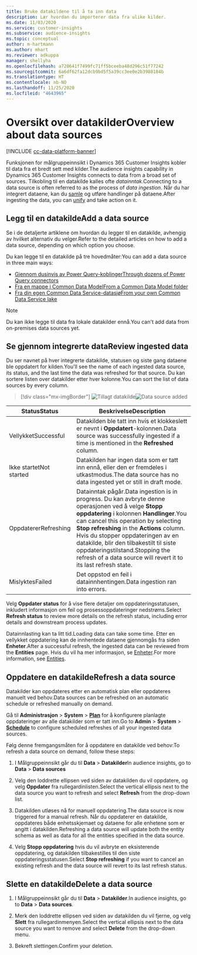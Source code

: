 ```yaml
---
title: Bruke datakildene til å ta inn data
description: Lær hvordan du importerer data fra ulike kilder.
ms.date: 11/03/2020
ms.service: customer-insights
ms.subservice: audience-insights
ms.topic: conceptual
author: m-hartmann
ms.author: mhart
ms.reviewer: adkuppa
manager: shellyha
ms.openlocfilehash: a720641f7499fc71ff5bceeba48d296c51f77242
ms.sourcegitcommit: 6a6df62fa12dcb9bd5f5a39cc3ee0e2b3988184b
ms.translationtype: HT
ms.contentlocale: nb-NO
ms.lasthandoff: 11/25/2020
ms.locfileid: "4643965"
---
```

# <a name="overview-about-data-sources"></a><span data-ttu-id="ba51e-103">Oversikt over datakilder</span><span class="sxs-lookup"><span data-stu-id="ba51e-103">Overview about data sources</span></span>

[!INCLUDE [cc-data-platform-banner](../includes/cc-data-platform-banner.md)]

<span data-ttu-id="ba51e-104">Funksjonen for målgruppeinnsikt i Dynamics 365 Customer Insights kobler til data fra et bredt sett med kilder.</span><span class="sxs-lookup"><span data-stu-id="ba51e-104">The audience insights capability in Dynamics 365 Customer Insights connects to data from a broad set of sources.</span></span> <span data-ttu-id="ba51e-105">Tilkobling til en datakilde kalles ofte *datainntak*.</span><span class="sxs-lookup"><span data-stu-id="ba51e-105">Connecting to a data source is often referred to as the process of *data ingestion*.</span></span> <span data-ttu-id="ba51e-106">Når du har integrert dataene, kan du [samle](data-unification.md) og utføre handlinger på dataene.</span><span class="sxs-lookup"><span data-stu-id="ba51e-106">After ingesting the data, you can [unify](data-unification.md) and take action on it.</span></span>

## <a name="add-a-data-source"></a><span data-ttu-id="ba51e-107">Legg til en datakilde</span><span class="sxs-lookup"><span data-stu-id="ba51e-107">Add a data source</span></span>

<span data-ttu-id="ba51e-108">Se i de detaljerte artiklene om hvordan du legger til en datakilde, avhengig av hvilket alternativ du velger.</span><span class="sxs-lookup"><span data-stu-id="ba51e-108">Refer to the detailed articles on how to add a data source, depending on which option you choose.</span></span>

<span data-ttu-id="ba51e-109">Du kan legge til en datakilde på tre hovedmåter:</span><span class="sxs-lookup"><span data-stu-id="ba51e-109">You can add a data source in three main ways:</span></span>

- [<span data-ttu-id="ba51e-110">Gjennom dusinvis av Power Query-koblinger</span><span class="sxs-lookup"><span data-stu-id="ba51e-110">Through dozens of Power Query connectors</span></span>](connect-power-query.md)
- [<span data-ttu-id="ba51e-111">Fra en mappe i Common Data Model</span><span class="sxs-lookup"><span data-stu-id="ba51e-111">From a Common Data Model folder</span></span>](connect-common-data-model.md)
- [<span data-ttu-id="ba51e-112">Fra din egen Common Data Service-datasjø</span><span class="sxs-lookup"><span data-stu-id="ba51e-112">From your own Common Data Service lake</span></span>](connect-common-data-service-lake.md)

> [!NOTE]
> <span data-ttu-id="ba51e-113">Du kan ikke legge til data fra lokale datakilder ennå.</span><span class="sxs-lookup"><span data-stu-id="ba51e-113">You can't add data from on-premises data sources yet.</span></span>

## <a name="review-ingested-data"></a><span data-ttu-id="ba51e-114">Se gjennom integrerte data</span><span class="sxs-lookup"><span data-stu-id="ba51e-114">Review ingested data</span></span>

<span data-ttu-id="ba51e-115">Du ser navnet på hver integrerte datakilde, statusen og siste gang dataene ble oppdatert for kilden.</span><span class="sxs-lookup"><span data-stu-id="ba51e-115">You'll see the name of each ingested data source, its status, and the last time the data was refreshed for that source.</span></span> <span data-ttu-id="ba51e-116">Du kan sortere listen over datakilder etter hver kolonne.</span><span class="sxs-lookup"><span data-stu-id="ba51e-116">You can sort the list of data sources by every column.</span></span>

> [!div class="mx-imgBorder"]
> <span data-ttu-id="ba51e-117">![Tillagt datakilde](media/configure-data-datasource-added.png "Tillagt datakilde")</span><span class="sxs-lookup"><span data-stu-id="ba51e-117">![Data source added](media/configure-data-datasource-added.png "Data source added")</span></span>

|<span data-ttu-id="ba51e-118">Status</span><span class="sxs-lookup"><span data-stu-id="ba51e-118">Status</span></span>  |<span data-ttu-id="ba51e-119">Beskrivelse</span><span class="sxs-lookup"><span data-stu-id="ba51e-119">Description</span></span>  |
|---------|---------|
|<span data-ttu-id="ba51e-120">Vellykket</span><span class="sxs-lookup"><span data-stu-id="ba51e-120">Successful</span></span>   |<span data-ttu-id="ba51e-121">Datakilden ble tatt inn hvis et klokkeslett er nevnt i **Oppdatert**-kolonnen.</span><span class="sxs-lookup"><span data-stu-id="ba51e-121">Data source was successfully ingested if a time is mentioned in the **Refreshed** column.</span></span>
|<span data-ttu-id="ba51e-122">Ikke startet</span><span class="sxs-lookup"><span data-stu-id="ba51e-122">Not started</span></span>   |<span data-ttu-id="ba51e-123">Datakilden har ingen data som er tatt inn ennå, eller den er fremdeles i utkastmodus.</span><span class="sxs-lookup"><span data-stu-id="ba51e-123">The data source has no data ingested yet or still in draft mode.</span></span>         |
|<span data-ttu-id="ba51e-124">Oppdaterer</span><span class="sxs-lookup"><span data-stu-id="ba51e-124">Refreshing</span></span>    |<span data-ttu-id="ba51e-125">Datainntak pågår.</span><span class="sxs-lookup"><span data-stu-id="ba51e-125">Data ingestion is in progress.</span></span> <span data-ttu-id="ba51e-126">Du kan avbryte denne operasjonen ved å velge **Stopp oppdatering** i kolonnen **Handlinger**.</span><span class="sxs-lookup"><span data-stu-id="ba51e-126">You can cancel this operation by selecting **Stop refreshing** in the **Actions** column.</span></span> <span data-ttu-id="ba51e-127">Hvis du stopper oppdateringen av en datakilde, blir den tilbakestilt til siste oppdateringstilstand.</span><span class="sxs-lookup"><span data-stu-id="ba51e-127">Stopping the refresh of a data source will revert it to its last refresh state.</span></span>       |
|<span data-ttu-id="ba51e-128">Mislyktes</span><span class="sxs-lookup"><span data-stu-id="ba51e-128">Failed</span></span>     |<span data-ttu-id="ba51e-129">Det oppstod en feil i datainnhentingen.</span><span class="sxs-lookup"><span data-stu-id="ba51e-129">Data ingestion ran into errors.</span></span>         |

<span data-ttu-id="ba51e-130">Velg **Oppdater status** for å vise flere detaljer om oppdateringsstatusen, inkludert informasjon om feil og prosessoppdateringer nedstrøms.</span><span class="sxs-lookup"><span data-stu-id="ba51e-130">Select **Refresh status** to review more details on the refresh status, including error details and downstream process updates.</span></span>

<span data-ttu-id="ba51e-131">Datainnlasting kan ta litt tid.</span><span class="sxs-lookup"><span data-stu-id="ba51e-131">Loading data can take some time.</span></span> <span data-ttu-id="ba51e-132">Etter en vellykket oppdatering kan de innhentede dataene gjennomgås fra siden **Enheter**.</span><span class="sxs-lookup"><span data-stu-id="ba51e-132">After a successful refresh, the ingested data can be reviewed from the **Entities** page.</span></span> <span data-ttu-id="ba51e-133">Hvis du vil ha mer informasjon, se [Enheter](entities.md).</span><span class="sxs-lookup"><span data-stu-id="ba51e-133">For more information, see [Entities](entities.md).</span></span>

## <a name="refresh-a-data-source"></a><span data-ttu-id="ba51e-134">Oppdatere en datakilde</span><span class="sxs-lookup"><span data-stu-id="ba51e-134">Refresh a data source</span></span>

<span data-ttu-id="ba51e-135">Datakilder kan oppdateres etter en automatisk plan eller oppdateres manuelt ved behov.</span><span class="sxs-lookup"><span data-stu-id="ba51e-135">Data sources can be refreshed on an automatic schedule or refreshed manually on demand.</span></span> 

<span data-ttu-id="ba51e-136">Gå til **Administrasjon** > **System** > [**Plan**](system.md#schedule-tab) for å konfigurere planlagte oppdateringer av alle datakilder som er tatt inn.</span><span class="sxs-lookup"><span data-stu-id="ba51e-136">Go to **Admin** > **System** > [**Schedule**](system.md#schedule-tab) to configure scheduled refreshes of all your ingested data sources.</span></span>

<span data-ttu-id="ba51e-137">Følg denne fremgangsmåten for å oppdatere en datakilde ved behov:</span><span class="sxs-lookup"><span data-stu-id="ba51e-137">To refresh a data source on demand, follow these steps:</span></span>

1. <span data-ttu-id="ba51e-138">I Målgruppeinnsikt går du til **Data** > **Datakilder**</span><span class="sxs-lookup"><span data-stu-id="ba51e-138">In audience insights, go to **Data** > **Data sources**</span></span>

2. <span data-ttu-id="ba51e-139">Velg den loddrette ellipsen ved siden av datakilden du vil oppdatere, og velg **Oppdater** fra rullegardinlisten.</span><span class="sxs-lookup"><span data-stu-id="ba51e-139">Select the vertical ellipsis next to the data source you want to refresh and select **Refresh** from the drop-down list.</span></span>

3. <span data-ttu-id="ba51e-140">Datakilden utløses nå for manuell oppdatering.</span><span class="sxs-lookup"><span data-stu-id="ba51e-140">The data source is now triggered for a manual refresh.</span></span> <span data-ttu-id="ba51e-141">Når du oppdaterer en datakilde, oppdateres både enhetsskjemaet og dataene for alle enhetene som er angitt i datakilden.</span><span class="sxs-lookup"><span data-stu-id="ba51e-141">Refreshing a data source will update both the entity schema as well as data for all the entities specified in the data source.</span></span>

4. <span data-ttu-id="ba51e-142">Velg **Stopp oppdatering** hvis du vil avbryte en eksisterende oppdatering, og datakilden tilbakestilles til den siste oppdateringsstatusen.</span><span class="sxs-lookup"><span data-stu-id="ba51e-142">Select **Stop refreshing** if you want to cancel an existing refresh and the data source will revert to its last refresh status.</span></span>

## <a name="delete-a-data-source"></a><span data-ttu-id="ba51e-143">Slette en datakilde</span><span class="sxs-lookup"><span data-stu-id="ba51e-143">Delete a data source</span></span>

1. <span data-ttu-id="ba51e-144">I Målgruppeinnsikt går du til **Data** > **Datakilder**.</span><span class="sxs-lookup"><span data-stu-id="ba51e-144">In audience insights, go to **Data** > **Data sources**.</span></span>

2. <span data-ttu-id="ba51e-145">Merk den loddrette ellipsen ved siden av datakilden du vil fjerne, og velg **Slett** fra rullegardinmenyen.</span><span class="sxs-lookup"><span data-stu-id="ba51e-145">Select the vertical ellipsis next to the data source you want to remove and select **Delete** from the drop-down menu.</span></span>

3. <span data-ttu-id="ba51e-146">Bekreft slettingen.</span><span class="sxs-lookup"><span data-stu-id="ba51e-146">Confirm your deletion.</span></span>
